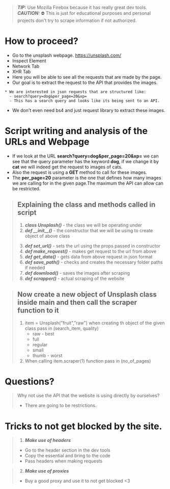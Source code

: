 > **_TIP:_** Use Mozilla Firebox because it has really great dev tools.
> **_CAUTION:_** :no_entry: This is just for educational purposes and personal projects don't try to scrape information if not authorized.

# How to proceed?

- Go to the unsplash webpage. https://unsplash.com/
- Inspect Element
- Network Tab
- XHR Tab
- Here you will be able to see all the requests that are made by the page.
- Our goal is to extract the request to the API that provides the images.

```
* We are interested in json requests that are structured like:
  - search?query=dog&per_page=20&xp=
  - This has a search query and looks like its being sent to an API.
```

- We don't even need bs4 and just request library to extract these images.

# Script writing and analysis of the URLs and Webpage

- If we look at the URL **search?query=dog&per_page=20&xp=** we can see that the query parameter has the keyword **dog**, if we change it by **cat** we will indeed get the request to images of cats.
- Also the request is using a **GET** method to call for these images.
- The **per_page=20** parameter is the one that defines how many images we are calling for in the given page.The maximum the API can allow can be restricted.

> ## Explaining the class and methods called in script
>
> 1. **_class Unsplash()_** - the class we will be operating under
> 2. **_def \_\_init\_\_(<props>)_** - the constructor that we will be using to create object of above class
>
> 3) **_def set_url()_** - sets the url using the props passed in constructor
> 4) **_def make_request()_** - makes get request to the url from above
> 5) **_def get_data()_** - gets data from above request in json format
> 6) **_def save_path()_** - checks and creates the necessary folder paths if needed
> 7) **_def download()_** - saves the images after scraping
> 8) **_def scrapper()_** - actual scraping of the website

> ## Now create a new object of Unsplash class inside main and then call the scraper function to it
>
> 1. item = Unsplash("fruit","raw") when creating th object of the given class pass in (search_item, quality)
>    - raw - best
>    - full
>    - regular
>    - small
>    - thumb - worst
> 2. When calling item.scraper(1) function pass in (no_of_pages)

# Questions?

> Why not use the API that the website is using directly by ourselves?
>
> - There are going to be restrictions.

# Tricks to not get blocked by the site.

> 1. **_Make use of headers_**
>
> - Go to the header section in the dev tools
> - Copy the essential and bring to the code
> - Pass headers when making requests

> 2. **_Make use of proxies_**
>
> - Buy a good proxy and use it to not get blocked <3
